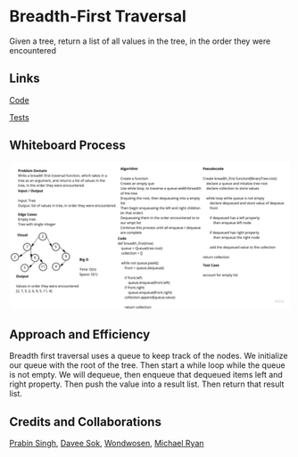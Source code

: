 # Breadth-First Traversal

Given a tree, return a list of all values in the tree, in the order they were encountered

## Links

[Code](breadth_first.py)

[Tests](tests/test_breadth_first.py)

## Whiteboard Process

![Breadth First](breadth_first.jpg)

## Approach and Efficiency

Breadth first traversal uses a queue to keep track of the nodes. We initialize our queue with the root of the tree. Then start a while loop while the queue is not empty. We will dequeue, then enqueue that dequeued items left and right property. Then push the value into a result list. Then return that result list.

## Credits and Collaborations

[Prabin Singh](https://github.com/prabin544), [Davee Sok](https://github.com/daveeS987), [Wondwosen](https://github.com/WondwosenTsige), [Michael Ryan](https://github.com/Michaelryan228)
